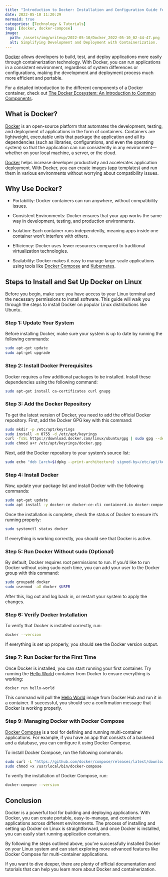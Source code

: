 ```yaml
---
title: "Introduction to Docker: Installation and Configuration Guide for Modern Development"
date: 2022-05-10 11:20:29
mermaid: true
categories: [Technology & Tutorials]
tags: [docker, docker-compose]
image:
  path: /assets/img/writeup/2022-05-10/Docker_2022-05-10_02-44-47.png
  alt: Simplifying Development and Deployment with Containerization.
---
```


[Docker](https://www.docker.com/) allows developers to build, test, and deploy applications more easily through containerization technology. With Docker, you can run applications in a consistent environment, regardless of system differences or configurations, making the development and deployment process much more efficient and portable.

For a detailed introduction to the different components of a Docker container, check out [The Docker Ecosystem: An Introduction to Common Components](https://www.digitalocean.com/community/tutorials/the-docker-ecosystem-an-introduction-to-common-components).

## What is Docker?

[Docker](https://www.docker.com/) is an open-source platform that automates the development, testing, and deployment of applications in the form of containers. Containers are lightweight, executable units that package the application and all its dependencies (such as libraries, configurations, and even the operating system) so that the application can run consistently in any environment—whether on your local machine, a server, or the cloud.

[Docker](https://www.docker.com/) helps increase developer productivity and accelerates application deployment. With Docker, you can create images (app templates) and run them in various environments without worrying about compatibility issues.

## Why Use Docker?

* Portability: Docker containers can run anywhere, without compatibility issues.

* Consistent Environments: Docker ensures that your app works the same way in development, testing, and production environments.

* Isolation: Each container runs independently, meaning apps inside one container won’t interfere with others.

* Efficiency: Docker uses fewer resources compared to traditional virtualization technologies.

* Scalability: Docker makes it easy to manage large-scale applications using tools like [Docker Compose](https://docs.docker.com/compose/) and [Kubernetes](https://kubernetes.io/).

## Steps to Install and Set Up Docker on Linux

Before you begin, make sure you have access to your Linux terminal and the necessary permissions to install software. This guide will walk you through the steps to install Docker on popular Linux distributions like Ubuntu.

### Step 1: Update Your System

Before installing Docker, make sure your system is up to date by running the following commands:

```sh
sudo apt-get update
sudo apt-get upgrade
```

### Step 2: Install Docker Prerequisites

Docker requires a few additional packages to be installed. Install these dependencies using the following command:

```sh
sudo apt-get install ca-certificates curl gnupg
```

### Step 3: Add the Docker Repository

To get the latest version of Docker, you need to add the official Docker repository. First, add the Docker GPG key with this command:

```sh
sudo mkdir -p /etc/apt/keyrings
sudo install -m 0755 -d /etc/apt/keyrings
curl -fsSL https://download.docker.com/linux/ubuntu/gpg | sudo gpg --dearmor -o /etc/apt/keyrings/docker.gpg
sudo chmod a+r /etc/apt/keyrings/docker.gpg
```

Next, add the Docker repository to your system’s source list:

```sh
sudo echo "deb [arch=$(dpkg --print-architecture) signed-by=/etc/apt/keyrings/docker.gpg] https://download.docker.com/linux/ubuntu  $(lsb_release -cs) stable" | sudo tee /etc/apt/sources.list.d/docker.list > /dev/null
```

### Step 4: Install Docker

Now, update your package list and install Docker with the following commands:

```sh
sudo apt-get update
sudo apt install -y docker-ce docker-ce-cli containerd.io docker-compose-plugin
```

Once the installation is complete, check the status of Docker to ensure it’s running properly:

```sh
sudo systemctl status docker
```

If everything is working correctly, you should see that Docker is active.

### Step 5: Run Docker Without sudo (Optional)

By default, Docker requires root permissions to run. If you’d like to run Docker without using sudo each time, you can add your user to the Docker group with this command:

```sh
sudo groupadd docker
sudo usermod -aG docker $USER
```

After this, log out and log back in, or restart your system to apply the changes.

### Step 6: Verify Docker Installation

To verify that Docker is installed correctly, run:

```sh
docker --version
```

If everything is set up properly, you should see the Docker version output.

### Step 7: Run Docker for the First Time

Once Docker is installed, you can start running your first container. Try running the [Hello World](https://hub.docker.com/_/hello-world) container from Docker to ensure everything is working:

```sh
docker run hello-world
```

This command will pull the [Hello World](https://hub.docker.com/_/hello-world) image from Docker Hub and run it in a container. If successful, you should see a confirmation message that Docker is working properly.

### Step 9: Managing Docker with Docker Compose

[Docker Compose](https://docs.docker.com/compose/) is a tool for defining and running multi-container applications. For example, if you have an app that consists of a backend and a database, you can configure it using Docker Compose.

To install Docker Compose, run the following commands:

```sh
sudo curl -L "https://github.com/docker/compose/releases/latest/download/docker-compose-$(uname -s)-$(uname -m)" -o /usr/local/bin/docker-compose
sudo chmod +x /usr/local/bin/docker-compose
```

To verify the installation of Docker Compose, run:

```sh
docker-compose --version
```

## Conclusion

Docker is a powerful tool for building and deploying applications. With Docker, you can create portable, easy-to-manage, and consistent applications across different environments. The process of installing and setting up Docker on Linux is straightforward, and once Docker is installed, you can easily start running application containers.

By following the steps outlined above, you’ve successfully installed Docker on your Linux system and can start exploring more advanced features like Docker Compose for multi-container applications.

If you want to dive deeper, there are plenty of official documentation and tutorials that can help you learn more about Docker and containerization.